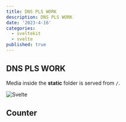 ```yaml
---
title: DNS PLS WORK
description: DNS PLS WORK
date: '2023-4-16'
categories:
  - sveltekit
  - svelte
published: true
---
```


<script>
  import Counter from './counter.svelte'
</script>

## DNS PLS WORK

Media inside the **static** folder is served from `/`.

![Svelte](favicon.png)

## Counter

<Counter />

